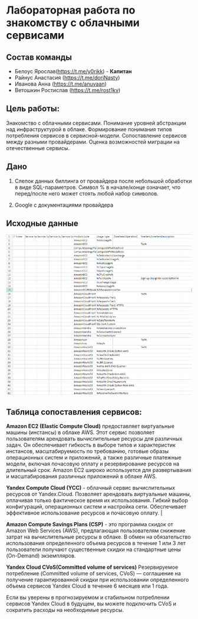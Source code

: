 # Лабораторная работа по знакомству с облачными сервисами


## Состав команды
+ Белоус Ярослав(https://t.me/y0rikk) - **Капитан**
+ Райнус Анастасия (https://t.me/doriNasty) 
+ Иванова Анна (https://t.me/anuvaan) 
+ Ветошкин Ростислав (https://t.me/rost1kv)

## Цель работы:

Знакомство с облачными сервисами. Понимание уровней абстракции над инфраструктурой в облаке. Формирование понимания типов потребления сервисов в сервисной-модели. Сопоставление сервисов между разными провайдерами. Оценка возможностей миграции на отечественные сервисы.

## Дано
1. Слепок данных биллинга от провайдера после небольшой обработки в виде SQL-параметров. Символ % в начале/конце означает, что перед/после него может стоять любой набор символов.

2. Google с документациями провайдера

## Исходные данные
![Исходные данные](initialData.png)

## Таблица сопоставления сервисов:

**Amazon EC2 (Elastic Compute Cloud)** предоставляет виртуальные машины (инстансы) в облаке AWS. Этот сервис позволяет пользователям арендовать вычислительные ресурсы для различных задач. Он обеспечивает гибкость в выборе типов и характеристик инстансов, масштабируемость по требованию, готовые образы операционных систем и приложений, а также различные платежные модели, включая почасовую оплату и резервирование ресурсов на длительный срок. Amazon EC2 широко используется для развертывания и масштабирования различных приложений в облаке AWS.

**Yandex Compute Cloud (YCC)** - облачный сервис вычислительных ресурсов от Yandex.Cloud. Позволяет арендовать виртуальные машины, оплачивая только фактическое время их использования. Гибкий выбор конфигураций, операционных систем и настройка сети. Обеспечивает эффективное использование ресурсов и почасовую оплату.                |

**Amazon Compute Savings Plans (CSP)** - это программа скидок от Amazon Web Services (AWS), предлагающая пользователям снижение затрат на вычислительные ресурсы в облаке. В обмен на обязательство использования определенного объема ресурсов в течение 1 или 3 лет пользователи получают существенные скидки на стандартные цены (On-Demand) экземпляров.

**Yandex Cloud CVoS(Committed volume of services)**
Резервируемое потребление (Committed volume of services, CVoS) — соглашение на получение гарантированной скидки при использовании определенного объема сервисов Yandex Cloud в течение 6 месяцев или 1 года.

Если вы уверены в прогнозируемом и стабильном потреблении сервисов Yandex Cloud в будущем, вы можете подключить CVoS и сократить расходы на необходимые ресурсы.
